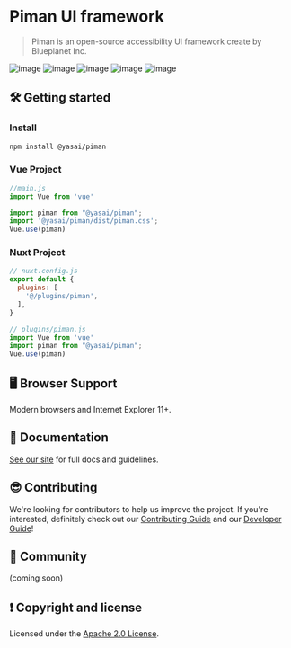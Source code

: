 # Piman UI framework
> Piman is an open-source accessibility UI framework create by Blueplanet Inc.

![image](https://badgen.net/badge/vue/2.x/green) ![image](https://badgen.net/badge/npm/v16.13.0/red) ![image](https://badgen.net/badge/license/Apache-2.0/orange) ![image](https://badgen.net/badge/PRs/welcome/green) ![image](https://badgen.net/badge/chat/discord/blue) 

## 🛠 Getting started

### Install
```bash
npm install @yasai/piman
```

### Vue Project
```js
//main.js
import Vue from 'vue'

import piman from "@yasai/piman";
import '@yasai/piman/dist/piman.css';
Vue.use(piman)
```

### Nuxt Project
```js
// nuxt.config.js
export default {
  plugins: [
    '@/plugins/piman',
  ],
}

// plugins/piman.js
import Vue from 'vue'
import piman from "@yasai/piman";
Vue.use(piman)
```

## 🖥 Browser Support
Modern browsers and Internet Explorer 11+.


## 📖 Documentation
[See our site](https://piman.notion.site/Piman-6389e4787ceb405abe42ffb37cfe1ca4) for full docs and guidelines.

## 😎 Contributing
We're looking for contributors to help us improve the project. If you're interested, definitely check out our [Contributing Guide](https://github.com/ya-sai/piman/blob/main/.github/CONTRIBUTING.md) and our [Developer Guide](https://piman.notion.site/Contributors-Piman-4d5c910dfbee4066b455cb07d0684af8)! 

## 💬 Community
(coming soon)

## ❗ Copyright and license 
Licensed under the [Apache 2.0 License](https://github.com/ya-sai/piman/blob/main/LICENSE).
